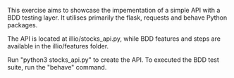 This exercise aims to showcase the impementation of a simple API with a BDD testing layer. 
It utilises primarily the flask, requests and behave Python packages.

The API is located at illio/stocks_api.py, while BDD features and steps are available in the illio/features folder.

Run "python3 stocks_api.py" to create the API. To executed the BDD test suite, run the "behave" command.





